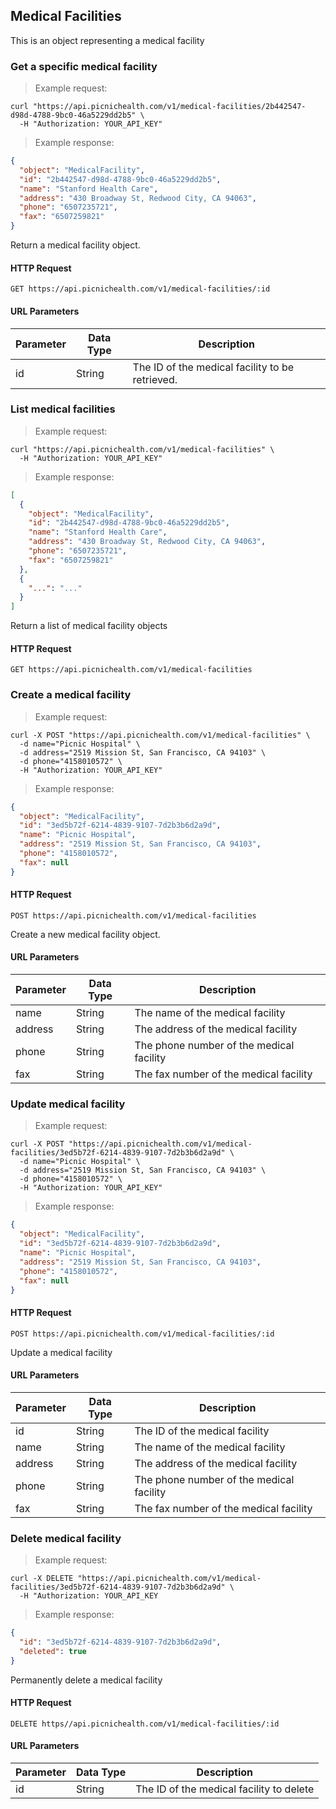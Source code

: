 ## Medical Facilities
This is an object representing a medical facility

### Get a specific medical facility
> Example request:

```shell
curl "https://api.picnichealth.com/v1/medical-facilities/2b442547-d98d-4788-9bc0-46a5229dd2b5" \
  -H "Authorization: YOUR_API_KEY"
```

> Example response:

```json
{
  "object": "MedicalFacility",
  "id": "2b442547-d98d-4788-9bc0-46a5229dd2b5",
  "name": "Stanford Health Care",
  "address": "430 Broadway St, Redwood City, CA 94063",
  "phone": "6507235721",
  "fax": "6507259821"
}
```
Return a medical facility object.

#### HTTP Request
`GET https://api.picnichealth.com/v1/medical-facilities/:id`

#### URL Parameters
Parameter | Data Type | Description
--------- | --------- | -----------
id | String | The ID of the medical facility to be retrieved.


### List medical facilities
> Example request:

```shell
curl "https://api.picnichealth.com/v1/medical-facilities" \
  -H "Authorization: YOUR_API_KEY"
```

> Example response:

```json
[
  {
    "object": "MedicalFacility",
    "id": "2b442547-d98d-4788-9bc0-46a5229dd2b5",
    "name": "Stanford Health Care",
    "address": "430 Broadway St, Redwood City, CA 94063",
    "phone": "6507235721",
    "fax": "6507259821"
  },
  {
    "...": "..."
  }
]
```

Return a list of medical facility objects

#### HTTP Request
`GET https://api.picnichealth.com/v1/medical-facilities`

### Create a medical facility
> Example request:

```shell
curl -X POST "https://api.picnichealth.com/v1/medical-facilities" \
  -d name="Picnic Hospital" \
  -d address="2519 Mission St, San Francisco, CA 94103" \
  -d phone="4158010572" \
  -H "Authorization: YOUR_API_KEY"
```

> Example response:

```json
{
  "object": "MedicalFacility",
  "id": "3ed5b72f-6214-4839-9107-7d2b3b6d2a9d",
  "name": "Picnic Hospital",
  "address": "2519 Mission St, San Francisco, CA 94103",
  "phone": "4158010572",
  "fax": null
}
```


#### HTTP Request
`POST https://api.picnichealth.com/v1/medical-facilities`

Create a new medical facility object.

#### URL Parameters
Parameter | Data Type | Description
--------- | --------- | -----------
name | String | The name of the medical facility
address | String | The address of the medical facility
phone | String | The phone number of the medical facility
fax | String | The fax number of the medical facility

### Update medical facility
> Example request:

```shell
curl -X POST "https://api.picnichealth.com/v1/medical-facilities/3ed5b72f-6214-4839-9107-7d2b3b6d2a9d" \
  -d name="Picnic Hospital" \
  -d address="2519 Mission St, San Francisco, CA 94103" \
  -d phone="4158010572" \
  -H "Authorization: YOUR_API_KEY"
```

> Example response:

```json
{
  "object": "MedicalFacility",
  "id": "3ed5b72f-6214-4839-9107-7d2b3b6d2a9d",
  "name": "Picnic Hospital",
  "address": "2519 Mission St, San Francisco, CA 94103",
  "phone": "4158010572",
  "fax": null
}
```


#### HTTP Request
`POST https://api.picnichealth.com/v1/medical-facilities/:id`

Update a medical facility

#### URL Parameters
Parameter | Data Type | Description
--------- | --------- | -----------
id | String | The ID of the medical facility
name | String | The name of the medical facility
address | String | The address of the medical facility
phone | String | The phone number of the medical facility
fax | String | The fax number of the medical facility

### Delete medical facility
> Example request:

```shell
curl -X DELETE "https://api.picnichealth.com/v1/medical-facilities/3ed5b72f-6214-4839-9107-7d2b3b6d2a9d" \
  -H "Authorization: YOUR_API_KEY
```

> Example response:

```json
{
  "id": "3ed5b72f-6214-4839-9107-7d2b3b6d2a9d",
  "deleted": true
}
```

Permanently delete a medical facility

#### HTTP Request
`DELETE https//api.picnichealth.com/v1/medical-facilities/:id`

#### URL Parameters
Parameter | Data Type | Description
--------- | --------- | -----------
id | String | The ID of the medical facility to delete
